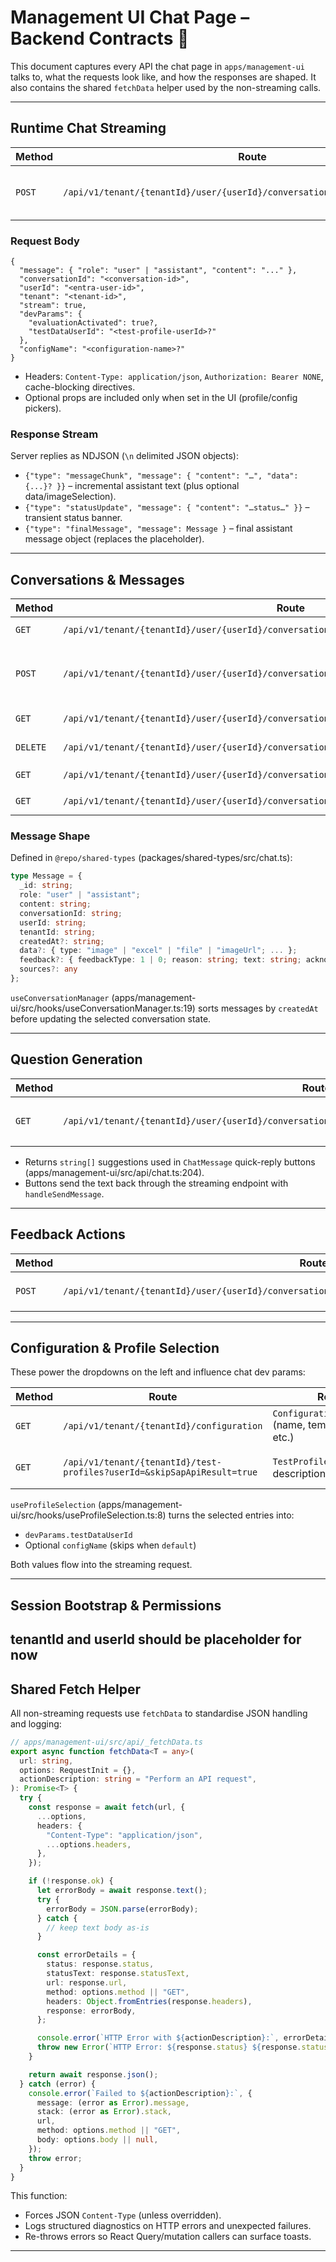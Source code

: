 # Management UI Chat Page – Backend Contracts 🧩

This document captures every API the chat page in `apps/management-ui` talks to, what the requests look like, and how the responses are shaped. It also contains the shared `fetchData` helper used by the non-streaming calls.

---

## Runtime Chat Streaming

| Method | Route                                                                        | Purpose                             |
| ------ | ---------------------------------------------------------------------------- | ----------------------------------- |
| `POST` | `/api/v1/tenant/{tenantId}/user/{userId}/conversation/{conversationId}/chat` | Start a streamed assistant response |

### Request Body

```json5
{
  "message": { "role": "user" | "assistant", "content": "..." },
  "conversationId": "<conversation-id>",
  "userId": "<entra-user-id>",
  "tenant": "<tenant-id>",
  "stream": true,
  "devParams": {
    "evaluationActivated": true?,
    "testDataUserId": "<test-profile-userId>?"
  },
  "configName": "<configuration-name>?"
}
```

- Headers: `Content-Type: application/json`, `Authorization: Bearer NONE`, cache-blocking directives.
- Optional props are included only when set in the UI (profile/config pickers).

### Response Stream

Server replies as NDJSON (`\n` delimited JSON objects):

- `{"type": "messageChunk", "message": { "content": "…", "data": {...}? }}` – incremental assistant text (plus optional data/imageSelection).
- `{"type": "statusUpdate", "message": { "content": "…status…" }}` – transient status banner.
- `{"type": "finalMessage", "message": Message }` – final assistant message object (replaces the placeholder).

---

## Conversations & Messages

| Method   | Route                                                                                       | Description                                            | Used By                                     |
| -------- | ------------------------------------------------------------------------------------------- | ------------------------------------------------------ | ------------------------------------------- |
| `GET`    | `/api/v1/tenant/{tenantId}/user/{userId}/conversation`                                      | Returns `Conversation[]`                               | `useConversationManager.loadConversations`  |
| `POST`   | `/api/v1/tenant/{tenantId}/user/{userId}/conversation`                                      | Body `{ "title": string }`; returns new `Conversation` | `createConversationHandler` (sidebar “New”) |
| `GET`    | `/api/v1/tenant/{tenantId}/user/{userId}/conversation/{conversationId}`                     | Single conversation                                    | Not directly hooked in chat view            |
| `DELETE` | `/api/v1/tenant/{tenantId}/user/{userId}/conversation/{conversationId}`                     | Deletes conversation                                   | Sidebar trash icon                          |
| `GET`    | `/api/v1/tenant/{tenantId}/user/{userId}/conversation/{conversationId}/message`             | Returns `Message[]`                                    | `selectConversation` (loads thread)         |
| `GET`    | `/api/v1/tenant/{tenantId}/user/{userId}/conversation/{conversationId}/message/{messageId}` | Returns single `Message`                               | Used via deep link + feedback tooling       |

### Message Shape

Defined in `@repo/shared-types` (packages/shared-types/src/chat.ts):

```ts
type Message = {
  _id: string;
  role: "user" | "assistant";
  content: string;
  conversationId: string;
  userId: string;
  tenantId: string;
  createdAt?: string;
  data?: { type: "image" | "excel" | "file" | "imageUrl"; ... };
  feedback?: { feedbackType: 1 | 0; reason: string; text: string; acknowledged: boolean };
  sources?: any
};
```

`useConversationManager` (apps/management-ui/src/hooks/useConversationManager.ts:19) sorts messages by `createdAt` before updating the selected conversation state.

---

## Question Generation

| Method | Route                                                                                                 | Notes                                        |
| ------ | ----------------------------------------------------------------------------------------------------- | -------------------------------------------- |
| `GET`  | `/api/v1/tenant/{tenantId}/user/{userId}/conversation/{conversationId}/message/{messageId}/questions` | Optional `?configName=<configuration>` query |

- Returns `string[]` suggestions used in `ChatMessage` quick-reply buttons (apps/management-ui/src/api/chat.ts:204).
- Buttons send the text back through the streaming endpoint with `handleSendMessage`.

---

## Feedback Actions

| Method | Route                                                                                                | Body                                                             | Response          |
| ------ | ---------------------------------------------------------------------------------------------------- | ---------------------------------------------------------------- | ----------------- |
| `POST` | `/api/v1/tenant/{tenantId}/user/{userId}/conversation/{conversationId}/message/{messageId}/feedback` | `CreateFeedbackRequestBody` (`feedbackType`, `reason?`, `text?`) | Updated `Message` |

---

## Configuration & Profile Selection

These power the dropdowns on the left and influence chat dev params:

| Method | Route                                                                   | Returns                                                      | Used In                                                                        |
| ------ | ----------------------------------------------------------------------- | ------------------------------------------------------------ | ------------------------------------------------------------------------------ |
| `GET`  | `/api/v1/tenant/{tenantId}/configuration`                               | `ConfigurationSchemaType[]` (name, templateId, blocks, etc.) | `useConfigurations` hook (apps/management-ui/src/hooks/useConfigurations.ts:5) |
| `GET`  | `/api/v1/tenant/{tenantId}/test-profiles?userId=&skipSapApiResult=true` | `TestProfile[]` (id, userId, description, data)              | `useTestProfiles` hook (apps/management-ui/src/hooks/useTestProfiles.ts:4)     |

`useProfileSelection` (apps/management-ui/src/hooks/useProfileSelection.ts:8) turns the selected entries into:

- `devParams.testDataUserId`
- Optional `configName` (skips when `default`)

Both values flow into the streaming request.

---

## Session Bootstrap & Permissions

tenantId and userId should be placeholder for now
---

## Shared Fetch Helper

All non-streaming requests use `fetchData` to standardise JSON handling and logging:

```ts
// apps/management-ui/src/api/_fetchData.ts
export async function fetchData<T = any>(
  url: string,
  options: RequestInit = {},
  actionDescription: string = "Perform an API request",
): Promise<T> {
  try {
    const response = await fetch(url, {
      ...options,
      headers: {
        "Content-Type": "application/json",
        ...options.headers,
      },
    });

    if (!response.ok) {
      let errorBody = await response.text();
      try {
        errorBody = JSON.parse(errorBody);
      } catch {
        // keep text body as-is
      }

      const errorDetails = {
        status: response.status,
        statusText: response.statusText,
        url: response.url,
        method: options.method || "GET",
        headers: Object.fromEntries(response.headers),
        response: errorBody,
      };

      console.error(`HTTP Error with ${actionDescription}:`, errorDetails);
      throw new Error(`HTTP Error: ${response.status} ${response.statusText}`);
    }

    return await response.json();
  } catch (error) {
    console.error(`Failed to ${actionDescription}:`, {
      message: (error as Error).message,
      stack: (error as Error).stack,
      url,
      method: options.method || "GET",
      body: options.body || null,
    });
    throw error;
  }
}
```

This function:

- Forces JSON `Content-Type` (unless overridden).
- Logs structured diagnostics on HTTP errors and unexpected failures.
- Re-throws errors so React Query/mutation callers can surface toasts.

---

